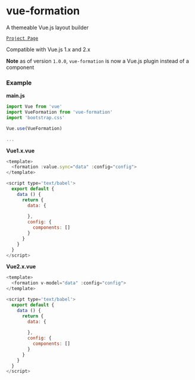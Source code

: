 # vue-formation
A themeable Vue.js layout builder

[`Project Page`](https://vue-formation.github.io/vue-formation/)

Compatible with Vue.js 1.x and 2.x

**Note** as of version `1.0.0`, `vue-formation` is now a Vue.js plugin instead of a component

### Example

**main.js**

```js
import Vue from 'vue'
import VueFormation from 'vue-formation'
import 'bootstrap.css'

Vue.use(VueFormation)

...
```

**Vue1.x.vue** 

```js
<template>
  <formation :value.sync="data" :config="config">
</template>

<script type='text/babel'>
  export default {
    data () {
      return {
        data: {
          
        },
        config: {
          components: []
        }
      }
    }
  }
</script>
```

**Vue2.x.vue** 

```js
<template>
  <formation v-model="data" :config="config">
</template>

<script type='text/babel'>
  export default {
    data () {
      return {
        data: {
          
        },
        config: {
          components: []
        }
      }
    }
  }
</script>
```
